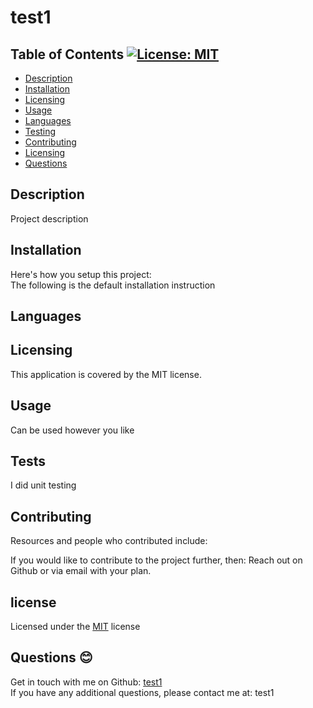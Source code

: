 
# test1
## Table of Contents [![License: MIT](https://img.shields.io/badge/License-MIT-yellow.svg)](https://opensource.org/licenses/MIT)

- [Description](#description)
- [Installation](#installation)
- [Licensing](#licensing)
- [Usage](#usage)
- [Languages](#languages)
- [Testing](#tests)
- [Contributing](#contributing)
- [Licensing](#license)
- [Questions](#questions)
    
## Description <a name="description"></a>
Project description 

## Installation <a name="installation"></a>
Here's how you setup this project:<br />
The following is the default installation instruction  

## Languages <a name="languages"></a>
  

## Licensing <a name="licensing"></a> 
This application is covered by the MIT license. 

## Usage <a name="usage"></a> 
Can be used however you like 

## Tests  <a name="tests"></a> 
I did unit testing 

## Contributing <a name="contributing"></a> 
Resources and people who contributed include:  

If you would like to contribute to the project further, then: Reach out on Github or via email with your plan. 
<br /> 

## license <a name="license"></a> 
Licensed under the [MIT](https://opensource.org/licenses/MIT)  license 


## Questions 😊 <a name="questions"></a> 
Get in touch with me on Github: [test1](https://github.com/test1)
<br />
If you have any additional questions, please contact me at: test1
